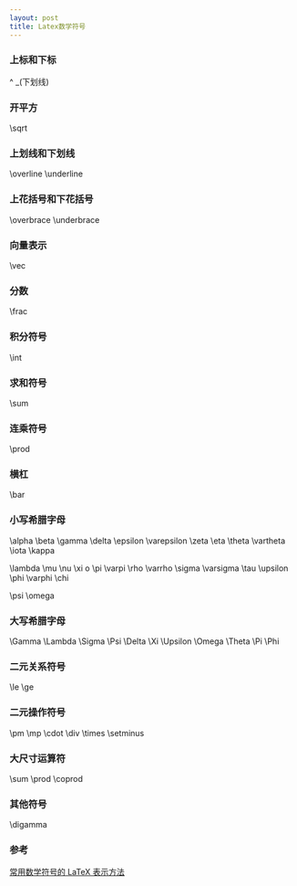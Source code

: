 ```yaml
---
layout: post
title: Latex数学符号
---
```


### 上标和下标
^ _(下划线)

### 开平方
\sqrt

### 上划线和下划线
\overline \underline

### 上花括号和下花括号
\overbrace \underbrace

### 向量表示
\vec

### 分数
\frac

### 积分符号
\int

### 求和符号
\sum

### 连乘符号
\prod

### 横杠
\bar

### 小写希腊字母 
\alpha \beta \gamma \delta \epsilon \varepsilon \zeta \eta \theta \vartheta \iota \kappa

\lambda \mu \nu \xi o \pi \varpi \rho \varrho \sigma \varsigma \tau \upsilon \phi \varphi \chi

\psi \omega

### 大写希腊字母
\Gamma \Lambda \Sigma \Psi \Delta \Xi \Upsilon \Omega \Theta \Pi \Phi

### 二元关系符号
\le \ge 

### 二元操作符号
\pm \mp \cdot \div \times \setminus

### 大尺寸运算符
\sum \prod \coprod 

### 其他符号
\digamma 

### 参考
[常用数学符号的 LaTeX 表示方法](http://mohu.org/info/symbols/symbols.htm)
